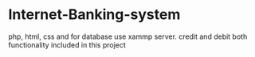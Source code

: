 # Internet-Banking-system
php, html, css and for database use xammp server.
credit and debit both functionality included in this project
